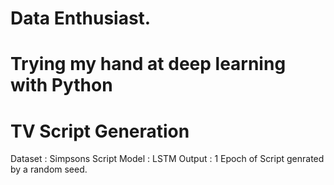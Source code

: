 # Data Enthusiast. 
# Trying my hand at deep learning with Python

# TV Script Generation #
Dataset : Simpsons Script
Model : LSTM
Output : 1 Epoch of Script genrated by a random seed. 
